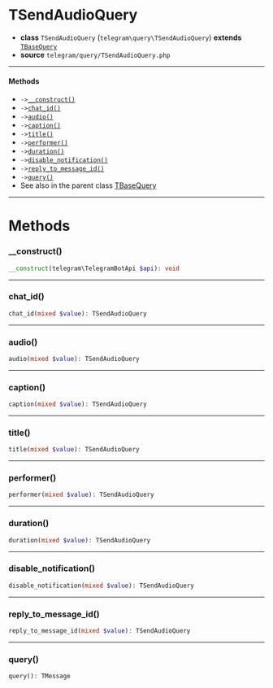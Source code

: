 # TSendAudioQuery

- **class** `TSendAudioQuery` (`telegram\query\TSendAudioQuery`) **extends** [`TBaseQuery`](classes/telegram/query/TBaseQuery.md)
- **source** `telegram/query/TSendAudioQuery.php`

---

#### Methods

- `->`[`__construct()`](#method-__construct)
- `->`[`chat_id()`](#method-chat_id)
- `->`[`audio()`](#method-audio)
- `->`[`caption()`](#method-caption)
- `->`[`title()`](#method-title)
- `->`[`performer()`](#method-performer)
- `->`[`duration()`](#method-duration)
- `->`[`disable_notification()`](#method-disable_notification)
- `->`[`reply_to_message_id()`](#method-reply_to_message_id)
- `->`[`query()`](#method-query)
- See also in the parent class [TBaseQuery](classes/telegram/query/TBaseQuery.md)

---
# Methods

<a name="method-__construct"></a>

### __construct()
```php
__construct(telegram\TelegramBotApi $api): void
```

---

<a name="method-chat_id"></a>

### chat_id()
```php
chat_id(mixed $value): TSendAudioQuery
```

---

<a name="method-audio"></a>

### audio()
```php
audio(mixed $value): TSendAudioQuery
```

---

<a name="method-caption"></a>

### caption()
```php
caption(mixed $value): TSendAudioQuery
```

---

<a name="method-title"></a>

### title()
```php
title(mixed $value): TSendAudioQuery
```

---

<a name="method-performer"></a>

### performer()
```php
performer(mixed $value): TSendAudioQuery
```

---

<a name="method-duration"></a>

### duration()
```php
duration(mixed $value): TSendAudioQuery
```

---

<a name="method-disable_notification"></a>

### disable_notification()
```php
disable_notification(mixed $value): TSendAudioQuery
```

---

<a name="method-reply_to_message_id"></a>

### reply_to_message_id()
```php
reply_to_message_id(mixed $value): TSendAudioQuery
```

---

<a name="method-query"></a>

### query()
```php
query(): TMessage
```